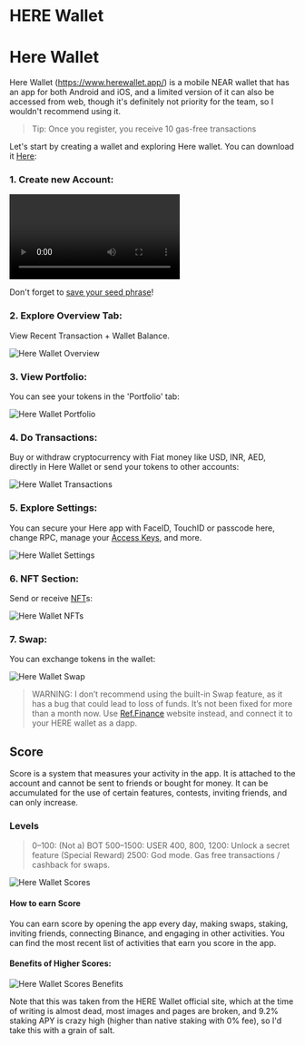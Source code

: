 # HERE Wallet

# Here Wallet

Here Wallet (https://www.herewallet.app/) is a mobile NEAR wallet that has an app for
both Android and iOS, and a limited version of it can also be accessed from web, though
it's definitely not priority for the team, so I wouldn't recommend using it.

> Tip: Once you register, you receive 10 gas-free transactions

Let's start by creating a wallet and exploring Here wallet. You can download it [Here](https://download.herewallet.app/slimebook):

### 1. Create new Account:
<video src="/lvl1/wallets/here-wallet-create.mp4" autoplay loop></video>

Don't forget to [save your seed phrase](../../lvl4/account-model/keys/where-to-save-seed-phrase.md)!

### 2. Explore Overview Tab:
View Recent Transaction + Wallet Balance.

![Here Wallet Overview](here-wallet-overview.jpg)

### 3. View Portfolio:
You can see your tokens in the 'Portfolio' tab:

![Here Wallet Portfolio](here-wallet-portfolio.jpg)

### 4. Do Transactions:
Buy or withdraw cryptocurrency with Fiat money like USD, INR, AED, directly in Here Wallet
or send your tokens to other accounts:

![Here Wallet Transactions](here-wallet-fiat-onramp.jpg)

### 5. Explore Settings:
You can secure your Here app with FaceID, TouchID or passcode here, change RPC, manage your
[Access Keys](../../lvl4/account-model/keys/index.md), and more.

![Here Wallet Settings](here-wallet-settings.jpg)

### 6. NFT Section:
Send or receive [NFT](../nfts.md)s:

![Here Wallet NFTs](here-wallet-nft.jpg)

### 7. Swap:
You can exchange tokens in the wallet:

![Here Wallet Swap](here-wallet-swap.jpg)

> WARNING: I don’t recommend using the built-in Swap feature, as it has a bug that could
  lead to loss of funds. It’s not been fixed for more than a month now. Use [Ref.Finance](../../lvl2/exchanging-tokens-ref.md)
  website instead, and connect it to your HERE wallet as a dapp.

## Score

Score is a system that measures your activity in the app. It is attached to the account
and cannot be sent to friends or bought for money. It can be accumulated for the use of
certain features, contests, inviting friends, and can only increase.

### Levels
> 0–100: (Not a) BOT
> 500–1500: USER
> 400, 800, 1200: Unlock a secret feature (Special Reward)
> 2500: God mode. Gas free transactions / cashback for swaps.

![Here Wallet Scores](here-wallet-scores.jpg)

#### How to earn Score

You can earn score by opening the app every day, making swaps, staking, inviting friends,
connecting Binance, and engaging in other activities. You can find the most recent list
of activities that earn you score in the app.

#### Benefits of Higher Scores:

![Here Wallet Scores Benefits](here-wallet-score-benefits.png)

Note that this was taken from the HERE Wallet official site, which at the time of
writing is almost dead, most images and pages are broken, and 9.2% staking APY is
crazy high (higher than native staking with 0% fee), so I'd take this with a grain
of salt.
